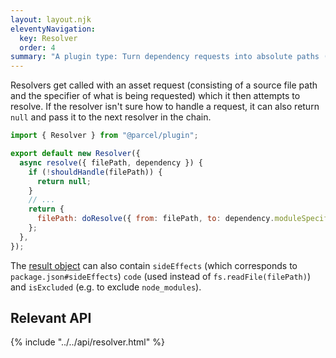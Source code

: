 ```yaml
---
layout: layout.njk
eleventyNavigation:
  key: Resolver
  order: 4
summary: "A plugin type: Turn dependency requests into absolute paths (or exclude them)"
---
```


Resolvers get called with an asset request (consisting of a source file path
and the specifier of what is being requested) which it then attempts to
resolve. If the resolver isn't sure how to handle a request, it can also return
`null` and pass it to the next resolver in the chain.

```js
import { Resolver } from "@parcel/plugin";

export default new Resolver({
  async resolve({ filePath, dependency }) {
    if (!shouldHandle(filePath)) {
      return null;
    }
    // ...
    return {
      filePath: doResolve({ from: filePath, to: dependency.moduleSpecifier }),
    };
  },
});
```

The [result object](/plugin-system/api/#ResolveResult) can also contain `sideEffects` (which corresponds to `package.json#sideEffects`) `code` (used instead of `fs.readFile(filePath)`) and `isExcluded` (e.g. to exclude `node_modules`).

## Relevant API

{% include "../../api/resolver.html" %}

